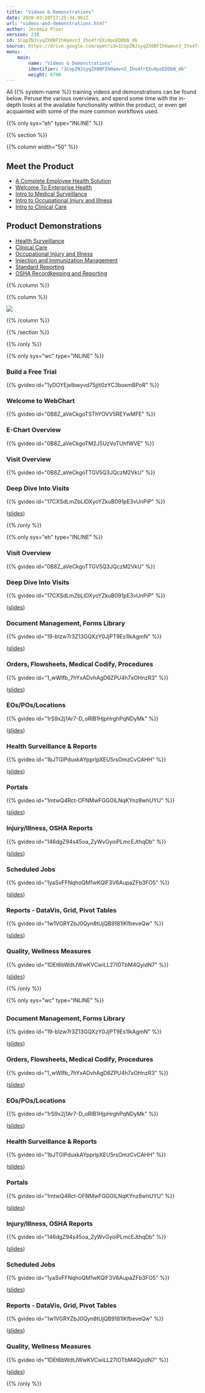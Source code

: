 ```yaml
---
title: "Videos & Demonstrations"
date: 2020-03-20T17:25:34.962Z
url: "videos-and-demonstrations.html"
author: Jeremia Ploor
version: 230
id: 1CopZNJsyqZX0BFIhHamvn3_Iho4frEXu9poEDDbN_dk
source: https://drive.google.com/open?id=1CopZNJsyqZX0BFIhHamvn3_Iho4frEXu9poEDDbN_dk
menu:
    main:
        name: "Videos & Demonstrations"
        identifier: "1CopZNJsyqZX0BFIhHamvn3_Iho4frEXu9poEDDbN_dk"
        weight: 6790
---
```

All {{% system-name %}} training videos and demonstrations can be found below. Peruse the various overviews, and spend some time with the in-depth looks at the available functionality within the product, or even get acquainted with some of the more common workflows used. 



{{% only sys="eh" type="INLINE" %}}



{{% section %}}

{{% column width="50" %}}

## Meet the Product

* [A Complete Employee Health Solution](https://blog.enterprisehealth.com/videos/a-complete-employee-health-solution)
* [Welcome To Enterprise Health](https://blog.enterprisehealth.com/videos/welcome-to-enterprise-health)
* [Intro to Medical Surveillance](https://blog.enterprisehealth.com/videos/medical-surveillance-intro)
* [Intro to Occupational Injury and Illness](https://blog.enterprisehealth.com/videos/occupational-injury-and-illness-intro)
* [Intro to Clinical Care](https://blog.enterprisehealth.com/videos/clinical-care-intro)

## Product Demonstrations

* [Health Surveillance](https://blog.enterprisehealth.com/videos/health-surveillance-demo-video)
* [Clinical Care](https://blog.enterprisehealth.com/videos/clinical-care-demo-video)
* [Occupational Injury and Illness](https://blog.enterprisehealth.com/videos/occupational-injury-and-illness-demo-video)
* [Injection and Immunization Management](https://blog.enterprisehealth.com/videos/injection-and-immunization-management-demo-video)
* [Standard Reporting](https://blog.enterprisehealth.com/videos/standard-reporting-demo-video)
* [OSHA Recordkeeping and Reporting](https://blog.enterprisehealth.com/videos/osha-recordkeeping-and-reporting-demo-video)



{{% /column %}}


{{% column %}}

![](external_files/036481028fc108b0739fff3e967e13ce.png)

{{% /column %}}


{{% /section %}}



{{% /only %}}


{{% only sys="wc" type="INLINE" %}}

### Build a Free Trial

{{% gvideo  id="1yDOYEjeIbwyvd75jjit0zYC3boxmBPoR" %}}





### Welcome to WebChart

{{% gvideo  id="0B8Z_aVeCkgoTSThYOVV5REYwMFE" %}}



### E-Chart Overview

{{% gvideo  id="0B8Z_aVeCkgoTM2J5UzVoTUhfWVE" %}}



### Visit Overview

{{% gvideo  id="0B8Z_aVeCkgoTTGV5Q3JQczM2VkU" %}}



### Deep Dive Into Visits

{{% gvideo  id="17CXSdLmZbLIDXyoYZkuB091pE3vUnPiP" %}}



([slides](https://docs.google.com/presentation/d/1AAqXWj4si51HevUucTxH0eNYglVqvYUgfcfNWDXWn-Y/edit#slide=id.g3c685e27e0_5_0))



{{% /only %}}


{{% only sys="eh" type="INLINE" %}}

### Visit Overview

{{% gvideo  id="0B8Z_aVeCkgoTTGV5Q3JQczM2VkU" %}}

### Deep Dive Into Visits

{{% gvideo  id="17CXSdLmZbLIDXyoYZkuB091pE3vUnPiP" %}}



([slides](https://docs.google.com/presentation/d/1AAqXWj4si51HevUucTxH0eNYglVqvYUgfcfNWDXWn-Y/edit#slide=id.g3c685e27e0_5_0))

### Document Management, Forms Library

{{% gvideo  id="19-blzw7r3Z13GQXzY0JjPT9Es1IkAgmN" %}}



([slides](https://docs.google.com/presentation/d/1dAOCBPnnkg_lumJvL_V7X6VZX6vgoY1yDz1H7A9Kkdo/edit#slide=id.g3c685e27e0_5_0))

### Orders, Flowsheets, Medical Codify, Procedures

{{% gvideo  id="1_wWIfb_7hYxADvhAgD6ZPU4h7xOHnzR3" %}}



([slides](https://docs.google.com/presentation/d/1NGV8znwH223imA1KEXEG6Rdigq7wCf7LQD5t0hK9Jvw/edit#slide=id.g3ca42e5984_0_0))

### EOs/POs/Locations

{{% gvideo  id="1rS9x2j1Ar7-D_oRIB1HjpHrghPqNDyMk" %}}



([slides](https://docs.google.com/presentation/d/1cLMHNITcTcCHdLQSe2SYMFViCox4MRyK7DFs3Xld_BU/edit#slide=id.g3c685e27e0_5_0))

### Health Surveillance & Reports

{{% gvideo  id="1bJTGlPduxkAYpprlpXEU5rsOmzCvCAHH" %}}

([slides](https://docs.google.com/presentation/d/1pjFyJZBVE8s5daiDdyOa_a9xnJzjv2j-D0JRcEwc9WA/edit#slide=id.g3c685e27e0_5_0))

### Portals

{{% gvideo  id="1mtwQ4Rct-OFNMwFGGOILNqKYnz8whUYU" %}}



([slides](https://docs.google.com/presentation/d/1mqKvqtF6Q30NEPkMJ4hgyYwfMldGN-gnGPiG5rgmcsw/edit#slide=id.g3ca42e5984_0_0))

### Injury/Illness, OSHA Reports

{{% gvideo  id="146dgZ94s45oa_ZyWvGyoiPLmcEJthqDb" %}}



([slides](https://docs.google.com/presentation/d/1pFNtLPPC2jcN_i_BoF7fnsvkgva0fsTSQy-8TBT7K2k/edit#slide=id.g3ca42e5a12_0_73))

### Scheduled Jobs

{{% gvideo  id="1yaSvFFNqhoQM1wKQlF3V6AupaZFb3FO5" %}}



([slides](https://docs.google.com/presentation/d/1xqmATcFbAQqtcsVoe47wlPIfREF4l1xbSOMRlLUUaW4/edit#slide=id.g3c685e27e0_5_0))

### Reports - DataVis, Grid, Pivot Tables

{{% gvideo  id="1w1VGRYZbJ0Qyn8tUjQB9181lKfbeveQw" %}}



([slides](https://docs.google.com/presentation/d/1bresUSlKdJjL7xs_JQHA2oXFZfSnjg84YC12_qiGS7E/edit#slide=id.g3ca42e5a90_0_72))

### Quality, Wellness Measures

{{% gvideo  id="1DEt6bWdtJWwKVCwiLL27lOTbM4QyidN7" %}}



([slides](https://docs.google.com/presentation/d/1q-tVnxvDLX6e3bhC7wTZo-LvdLFQp1twvzDv7lcYLdY/edit#slide=id.g3ca42e5984_0_0))

{{% /only %}}


{{% only sys="wc" type="INLINE" %}}

## 

### Document Management, Forms Library

{{% gvideo  id="19-blzw7r3Z13GQXzY0JjPT9Es1IkAgmN" %}}



([slides](https://docs.google.com/presentation/d/1dAOCBPnnkg_lumJvL_V7X6VZX6vgoY1yDz1H7A9Kkdo/edit#slide=id.g3c685e27e0_5_0))

### Orders, Flowsheets, Medical Codify, Procedures

{{% gvideo  id="1_wWIfb_7hYxADvhAgD6ZPU4h7xOHnzR3" %}}



([slides](https://docs.google.com/presentation/d/1NGV8znwH223imA1KEXEG6Rdigq7wCf7LQD5t0hK9Jvw/edit#slide=id.g3ca42e5984_0_0))

### EOs/POs/Locations

{{% gvideo  id="1rS9x2j1Ar7-D_oRIB1HjpHrghPqNDyMk" %}}



([slides](https://docs.google.com/presentation/d/1cLMHNITcTcCHdLQSe2SYMFViCox4MRyK7DFs3Xld_BU/edit#slide=id.g3c685e27e0_5_0))

### Health Surveillance & Reports

{{% gvideo  id="1bJTGlPduxkAYpprlpXEU5rsOmzCvCAHH" %}}



([slides](https://docs.google.com/presentation/d/1pjFyJZBVE8s5daiDdyOa_a9xnJzjv2j-D0JRcEwc9WA/edit#slide=id.g3c685e27e0_5_0))

### Portals

{{% gvideo  id="1mtwQ4Rct-OFNMwFGGOILNqKYnz8whUYU" %}}

([slides](https://docs.google.com/presentation/d/1mqKvqtF6Q30NEPkMJ4hgyYwfMldGN-gnGPiG5rgmcsw/edit#slide=id.g3ca42e5984_0_0))

### Injury/Illness, OSHA Reports

{{% gvideo  id="146dgZ94s45oa_ZyWvGyoiPLmcEJthqDb" %}}

([slides](https://docs.google.com/presentation/d/1pFNtLPPC2jcN_i_BoF7fnsvkgva0fsTSQy-8TBT7K2k/edit#slide=id.g3ca42e5a12_0_73))

### Scheduled Jobs

{{% gvideo  id="1yaSvFFNqhoQM1wKQlF3V6AupaZFb3FO5" %}}

([slides](https://docs.google.com/presentation/d/1xqmATcFbAQqtcsVoe47wlPIfREF4l1xbSOMRlLUUaW4/edit#slide=id.g3c685e27e0_5_0))

### Reports - DataVis, Grid, Pivot Tables

{{% gvideo  id="1w1VGRYZbJ0Qyn8tUjQB9181lKfbeveQw" %}}

([slides](https://docs.google.com/presentation/d/1bresUSlKdJjL7xs_JQHA2oXFZfSnjg84YC12_qiGS7E/edit#slide=id.g3ca42e5a90_0_72))

### Quality, Wellness Measures

{{% gvideo  id="1DEt6bWdtJWwKVCwiLL27lOTbM4QyidN7" %}}

([slides](https://docs.google.com/presentation/d/1q-tVnxvDLX6e3bhC7wTZo-LvdLFQp1twvzDv7lcYLdY/edit#slide=id.g3ca42e5984_0_0))

{{% /only %}}


